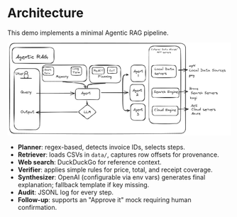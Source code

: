 # Architecture

This demo implements a minimal Agentic RAG pipeline.

![Architecture](images/architecture.png)

- **Planner**: regex-based, detects invoice IDs, selects steps.
- **Retriever**: loads CSVs in `data/`, captures row offsets for provenance.
- **Web search**: DuckDuckGo for reference context.
- **Verifier**: applies simple rules for price, total, and receipt coverage.
- **Synthesizer**: OpenAI (configurable via env vars) generates final explanation; fallback template if key missing.
- **Audit**: JSONL log for every step.
- **Follow-up**: supports an "Approve it" mock requiring human confirmation.
